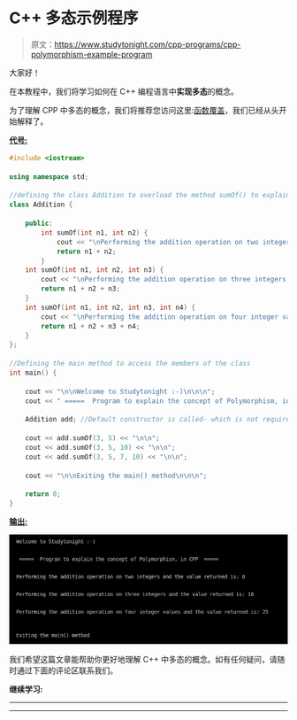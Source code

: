 # C++ 多态示例程序

> 原文：<https://www.studytonight.com/cpp-programs/cpp-polymorphism-example-program>

大家好！

在本教程中，我们将学习如何在 C++ 编程语言中**实现多态**的概念。

为了理解 CPP 中多态的概念，我们将推荐您访问这里:[函数覆盖](https://www.studytonight.com/cpp/function-overriding.php)，我们已经从头开始解释了。

<u>**代号:**</u>

```cpp
#include <iostream>

using namespace std;

//defining the class Addition to overload the method sumOf() to explain the concept of Polymorphism
class Addition {

    public:
        int sumOf(int n1, int n2) {
            cout << "\nPerforming the addition operation on two integers and the value returned is: ";
            return n1 + n2;
        }
    int sumOf(int n1, int n2, int n3) {
        cout << "\nPerforming the addition operation on three integers and the value returned is: ";
        return n1 + n2 + n3;
    }
    int sumOf(int n1, int n2, int n3, int n4) {
        cout << "\nPerforming the addition operation on four integer values and the value returned is: ";
        return n1 + n2 + n3 + n4;
    }
};

//Defining the main method to access the members of the class
int main() {

    cout << "\n\nWelcome to Studytonight :-)\n\n\n";
    cout << " =====  Program to explain the concept of Polymorphism, in CPP  ===== \n\n";

    Addition add; //Default constructor is called- which is not required to be written explicitly

    cout << add.sumOf(3, 5) << "\n\n";
    cout << add.sumOf(3, 5, 10) << "\n\n";
    cout << add.sumOf(3, 5, 7, 10) << "\n\n";

    cout << "\n\nExiting the main() method\n\n\n";

    return 0;
}
```

<u>**输出:**</u>

![C++ polymorphism](img/0b44b83292923da96f217a2fe3b618a6.png)

我们希望这篇文章能帮助你更好地理解 C++ 中多态的概念。如有任何疑问，请随时通过下面的评论区联系我们。

**继续学习:**

* * *

* * *
